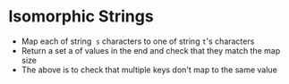 # Isomorphic Strings
* Map each of string  `s` characters to one of string `t`'s characters
* Return a set a of values in the end and check that they match the map size
* The above is to check that multiple keys don't map to the same value